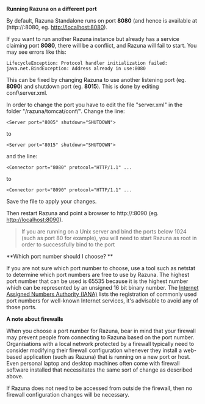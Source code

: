 **Running Razuna on a different port**

By default, Razuna Standalone runs on port **8080** (and hence is available at (http://<yourserver>:8080, eg. [http://localhost:8080](http://localhost:8080)).

If you want to run another Razuna instance but already has a service claiming port **8080**, there will be a conflict, and Razuna will fail to start. You may see errors like this:

```
LifecycleException: Protocol handler initialization failed: java.net.BindException: Address already in use:8080 
```

This can be fixed by changing Razuna to use another listening port (eg. **8090**) and shutdown port (eg. **8015**). This is done by editing conf\server.xml.

In order to change the port you have to edit the file "server.xml" in the folder "/razuna/tomcat/conf/". Change the line:

```
<Server port="8005" shutdown="SHUTDOWN">
```

to

```
<Server port="8015" shutdown="SHUTDOWN">
```

and the line:

```
<Connector port="8080" protocol="HTTP/1.1" ...
```

to

```
<Connector port="8090" protocol="HTTP/1.1" ...
```

Save the file to apply your changes.

Then restart Razuna and point a browser to http://<yourserver>:8090 (eg. [http://localhost:8090](http://localhost:8090)). 

> If you are running on a Unix server and bind the ports below 1024 (such as port 80 for example), you will need to start Razuna as root in order to successfully bind to the port


**Which port number should I choose? **

If you are not sure which port number to choose, use a tool such as netstat to determine which port numbers are free to use by Razuna. The highest port number that can be used is 65535 because it is the highest number which can be represented by an unsigned 16 bit binary number. The [Internet Assigned Numbers Authority (IANA)](http://www.iana.org/assignments/port-numbers) lists the registration of commonly used port numbers for well-known Internet services, it's advisable to avoid any of those ports. 

**A note about firewalls**

When you choose a port number for Razuna, bear in mind that your firewall may prevent people from connecting to Razuna based on the port number. Organisations with a local network protected by a firewall typically need to consider modifying their firewall configuration whenever they install a web-based application (such as Razuna) that is running on a new port or host. Even personal laptop and desktop machines often come with firewall software installed that necessitates the same sort of change as described above.

If Razuna does not need to be accessed from outside the firewall, then no firewall configuration changes will be necessary. 

